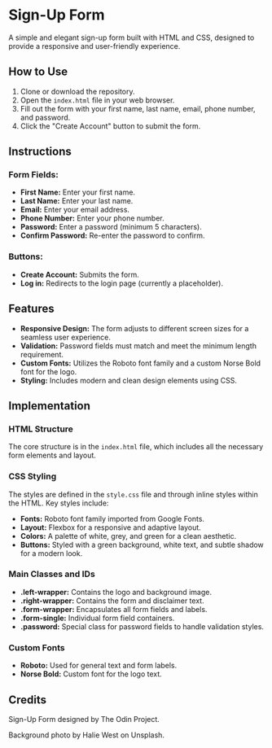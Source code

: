 # Sign-Up Form

A simple and elegant sign-up form built with HTML and CSS, designed to provide a responsive and user-friendly experience.

## How to Use

1. Clone or download the repository.
2. Open the `index.html` file in your web browser.
3. Fill out the form with your first name, last name, email, phone number, and password.
4. Click the "Create Account" button to submit the form.

## Instructions

### Form Fields:

- **First Name:** Enter your first name.
- **Last Name:** Enter your last name.
- **Email:** Enter your email address.
- **Phone Number:** Enter your phone number.
- **Password:** Enter a password (minimum 5 characters).
- **Confirm Password:** Re-enter the password to confirm.

### Buttons:

- **Create Account:** Submits the form.
- **Log in:** Redirects to the login page (currently a placeholder).

## Features

- **Responsive Design:** The form adjusts to different screen sizes for a seamless user experience.
- **Validation:** Password fields must match and meet the minimum length requirement.
- **Custom Fonts:** Utilizes the Roboto font family and a custom Norse Bold font for the logo.
- **Styling:** Includes modern and clean design elements using CSS.

## Implementation

### HTML Structure

The core structure is in the `index.html` file, which includes all the necessary form elements and layout.

### CSS Styling

The styles are defined in the `style.css` file and through inline styles within the HTML. Key styles include:

- **Fonts:** Roboto font family imported from Google Fonts.
- **Layout:** Flexbox for a responsive and adaptive layout.
- **Colors:** A palette of white, grey, and green for a clean aesthetic.
- **Buttons:** Styled with a green background, white text, and subtle shadow for a modern look.

### Main Classes and IDs

- **.left-wrapper:** Contains the logo and background image.
- **.right-wrapper:** Contains the form and disclaimer text.
- **.form-wrapper:** Encapsulates all form fields and labels.
- **.form-single:** Individual form field containers.
- **.password:** Special class for password fields to handle validation styles.

### Custom Fonts

- **Roboto:** Used for general text and form labels.
- **Norse Bold:** Custom font for the logo text.

## Credits

Sign-Up Form designed by The Odin Project.

Background photo by Halie West on Unsplash.
